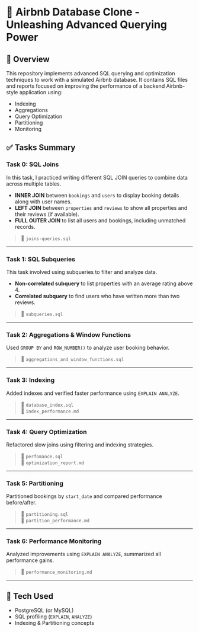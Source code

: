 # 🏡 Airbnb Database Clone - Unleashing Advanced Querying Power

## 🧩 Overview

This repository implements advanced SQL querying and optimization techniques to work with a simulated Airbnb database. It contains SQL files and reports focused on improving the performance of a backend Airbnb-style application using:

- Indexing
- Aggregations
- Query Optimization
- Partitioning
- Monitoring

## ✅ Tasks Summary

### Task 0: SQL Joins

In this task, I practiced writing different SQL JOIN queries to combine data across multiple tables.

- **INNER JOIN** between `bookings` and `users` to display booking details along with user names.
- **LEFT JOIN** between `properties` and `reviews` to show all properties and their reviews (if available).
- **FULL OUTER JOIN** to list all users and bookings, including unmatched records.

> 📄 `joins-queries.sql`

---

### Task 1: SQL Subqueries

This task involved using subqueries to filter and analyze data.

- **Non-correlated subquery** to list properties with an average rating above 4.
- **Correlated subquery** to find users who have written more than two reviews.

> 📄 `subqueries.sql`

---

### Task 2: Aggregations & Window Functions
Used `GROUP BY` and `ROW_NUMBER()` to analyze user booking behavior.

> 📄 `aggregations_and_window_functions.sql`

---

### Task 3: Indexing
Added indexes and verified faster performance using `EXPLAIN ANALYZE`.

> 📄 `database_index.sql`  
> 📄 `index_performance.md`

---

### Task 4: Query Optimization
Refactored slow joins using filtering and indexing strategies.

> 📄 `perfomance.sql`  
> 📄 `optimization_report.md`

---

### Task 5: Partitioning
Partitioned bookings by `start_date` and compared performance before/after.

> 📄 `partitioning.sql`  
> 📄 `partition_performance.md`

---

### Task 6: Performance Monitoring
Analyzed improvements using `EXPLAIN ANALYZE`, summarized all performance gains.

> 📄 `performance_monitoring.md`

---

## 🔧 Tech Used

- PostgreSQL (or MySQL)
- SQL profiling (`EXPLAIN`, `ANALYZE`)
- Indexing & Partitioning concepts